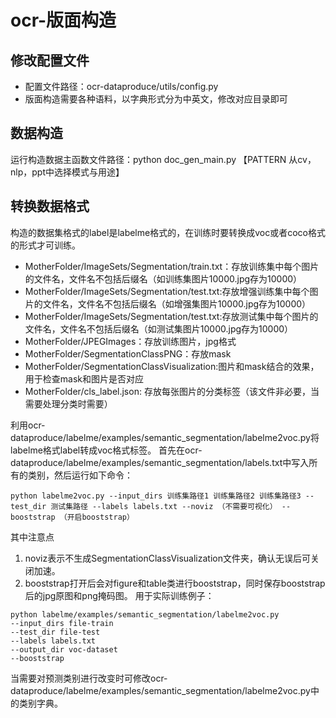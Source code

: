 # ocr-版面构造

## 修改配置文件
* 配置文件路径：ocr-dataproduce/utils/config.py
* 版面构造需要各种语料，以字典形式分为中英文，修改对应目录即可

## 数据构造
运行构造数据主函数文件路径：python doc_gen_main.py 【PATTERN 从cv，nlp，ppt中选择模式与用途】

## 转换数据格式
构造的数据集格式的label是labelme格式的，在训练时要转换成voc或者coco格式的形式才可训练。

* MotherFolder/ImageSets/Segmentation/train.txt：存放训练集中每个图片的文件名，文件名不包括后缀名（如训练集图片10000.jpg存为10000）
* MotherFolder/ImageSets/Segmentation/test.txt:存放增强训练集中每个图片的文件名，文件名不包括后缀名（如增强集图片10000.jpg存为10000）
* MotherFolder/ImageSets/Segmentation/test.txt:存放测试集中每个图片的文件名，文件名不包括后缀名（如测试集图片10000.jpg存为10000）
* MotherFolder/JPEGImages：存放训练图片，jpg格式
* MotherFolder/SegmentationClassPNG：存放mask
* MotherFolder/SegmentationClassVisualization:图片和mask结合的效果，用于检查mask和图片是否对应
* MotherFolder/cls_label.json: 存放每张图片的分类标签（该文件非必要，当需要处理分类时需要）

利用ocr-dataproduce/labelme/examples/semantic_segmentation/labelme2voc.py将labelme格式label转成voc格式标签。
首先在ocr-dataproduce/labelme/examples/semantic_segmentation/labels.txt中写入所有的类别，然后运行如下命令：
```
python labelme2voc.py --input_dirs 训练集路径1 训练集路径2 训练集路径3 --test_dir 测试集路径 --labels labels.txt --noviz （不需要可视化） --booststrap （开启booststrap）
```
其中注意点
1. noviz表示不生成SegmentationClassVisualization文件夹，确认无误后可关闭加速。
2. booststrap打开后会对figure和table类进行booststrap，同时保存booststrap后的jpg原图和png掩码图。
用于实际训练例子：
```
python labelme/examples/semantic_segmentation/labelme2voc.py 
--input_dirs file-train
--test_dir file-test
--labels labels.txt 
--output_dir voc-dataset
--booststrap
```
当需要对预测类别进行改变时可修改ocr-dataproduce/labelme/examples/semantic_segmentation/labelme2voc.py中的类别字典。

